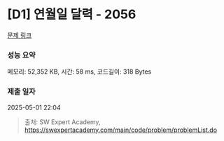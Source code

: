 # [D1] 연월일 달력 - 2056 

[문제 링크](https://swexpertacademy.com/main/code/problem/problemDetail.do?contestProbId=AV5QLkdKAz4DFAUq) 

### 성능 요약

메모리: 52,352 KB, 시간: 58 ms, 코드길이: 318 Bytes

### 제출 일자

2025-05-01 22:04



> 출처: SW Expert Academy, https://swexpertacademy.com/main/code/problem/problemList.do